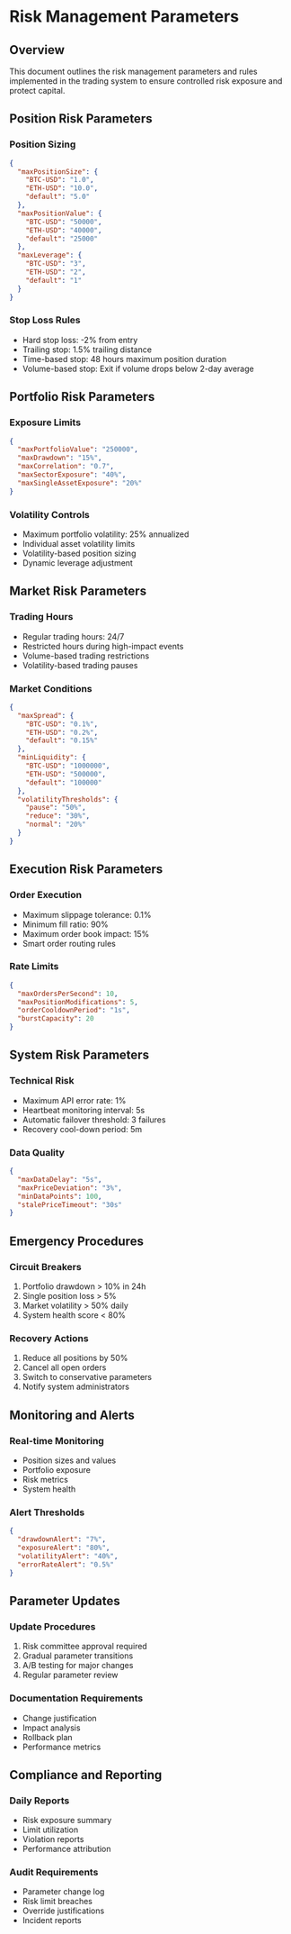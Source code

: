 # Risk Management Parameters

## Overview
This document outlines the risk management parameters and rules implemented in the trading system to ensure controlled risk exposure and protect capital.

## Position Risk Parameters

### Position Sizing
```json
{
  "maxPositionSize": {
    "BTC-USD": "1.0",
    "ETH-USD": "10.0",
    "default": "5.0"
  },
  "maxPositionValue": {
    "BTC-USD": "50000",
    "ETH-USD": "40000",
    "default": "25000"
  },
  "maxLeverage": {
    "BTC-USD": "3",
    "ETH-USD": "2",
    "default": "1"
  }
}
```

### Stop Loss Rules
- Hard stop loss: -2% from entry
- Trailing stop: 1.5% trailing distance
- Time-based stop: 48 hours maximum position duration
- Volume-based stop: Exit if volume drops below 2-day average

## Portfolio Risk Parameters

### Exposure Limits
```json
{
  "maxPortfolioValue": "250000",
  "maxDrawdown": "15%",
  "maxCorrelation": "0.7",
  "maxSectorExposure": "40%",
  "maxSingleAssetExposure": "20%"
}
```

### Volatility Controls
- Maximum portfolio volatility: 25% annualized
- Individual asset volatility limits
- Volatility-based position sizing
- Dynamic leverage adjustment

## Market Risk Parameters

### Trading Hours
- Regular trading hours: 24/7
- Restricted hours during high-impact events
- Volume-based trading restrictions
- Volatility-based trading pauses

### Market Conditions
```json
{
  "maxSpread": {
    "BTC-USD": "0.1%",
    "ETH-USD": "0.2%",
    "default": "0.15%"
  },
  "minLiquidity": {
    "BTC-USD": "1000000",
    "ETH-USD": "500000",
    "default": "100000"
  },
  "volatilityThresholds": {
    "pause": "50%",
    "reduce": "30%",
    "normal": "20%"
  }
}
```

## Execution Risk Parameters

### Order Execution
- Maximum slippage tolerance: 0.1%
- Minimum fill ratio: 90%
- Maximum order book impact: 15%
- Smart order routing rules

### Rate Limits
```json
{
  "maxOrdersPerSecond": 10,
  "maxPositionModifications": 5,
  "orderCooldownPeriod": "1s",
  "burstCapacity": 20
}
```

## System Risk Parameters

### Technical Risk
- Maximum API error rate: 1%
- Heartbeat monitoring interval: 5s
- Automatic failover threshold: 3 failures
- Recovery cool-down period: 5m

### Data Quality
```json
{
  "maxDataDelay": "5s",
  "maxPriceDeviation": "3%",
  "minDataPoints": 100,
  "stalePriceTimeout": "30s"
}
```

## Emergency Procedures

### Circuit Breakers
1. Portfolio drawdown > 10% in 24h
2. Single position loss > 5%
3. Market volatility > 50% daily
4. System health score < 80%

### Recovery Actions
1. Reduce all positions by 50%
2. Cancel all open orders
3. Switch to conservative parameters
4. Notify system administrators

## Monitoring and Alerts

### Real-time Monitoring
- Position sizes and values
- Portfolio exposure
- Risk metrics
- System health

### Alert Thresholds
```json
{
  "drawdownAlert": "7%",
  "exposureAlert": "80%",
  "volatilityAlert": "40%",
  "errorRateAlert": "0.5%"
}
```

## Parameter Updates

### Update Procedures
1. Risk committee approval required
2. Gradual parameter transitions
3. A/B testing for major changes
4. Regular parameter review

### Documentation Requirements
- Change justification
- Impact analysis
- Rollback plan
- Performance metrics

## Compliance and Reporting

### Daily Reports
- Risk exposure summary
- Limit utilization
- Violation reports
- Performance attribution

### Audit Requirements
- Parameter change log
- Risk limit breaches
- Override justifications
- Incident reports
